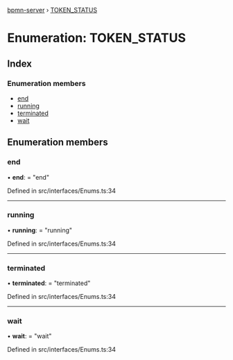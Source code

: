 [bpmn-server](../README.md) › [TOKEN_STATUS](token_status.md)

# Enumeration: TOKEN_STATUS

## Index

### Enumeration members

* [end](token_status.md#end)
* [running](token_status.md#running)
* [terminated](token_status.md#terminated)
* [wait](token_status.md#wait)

## Enumeration members

###  end

• **end**: = "end"

Defined in src/interfaces/Enums.ts:34

___

###  running

• **running**: = "running"

Defined in src/interfaces/Enums.ts:34

___

###  terminated

• **terminated**: = "terminated"

Defined in src/interfaces/Enums.ts:34

___

###  wait

• **wait**: = "wait"

Defined in src/interfaces/Enums.ts:34
